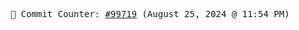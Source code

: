 <p align="center">
    <samp>
        📮 Commit Counter: <a href="https://github.com/Javascript-void0/Javascript-void0/commits/main">#99719</a> (August 25, 2024 @ 11:54 PM)
    </samp>
</p>
